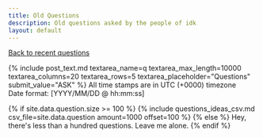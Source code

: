 ```yaml
---
title: Old Questions
description: Old questions asked by the people of idk
layout: default
---
```

[Back to recent questions](questions)

{% include post_text.md textarea_name=q textarea_max_length=10000 textarea_columns=20 textarea_rows=5 textarea_placeholder="Questions" submit_value="ASK" %}
All time stamps are in UTC (+0000) timezone<br>
Date format: [YYYY/MM/DD @ hh:mm:ss]<br>

{% if site.data.question.size >= 100 %}
{% include questions_ideas_csv.md csv_file=site.data.question amount=1000 offset=100 %}
{% else %}
Hey, there's less than a hundred questions. Leave me alone.
{% endif %}
